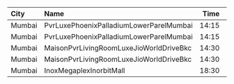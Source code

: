 | City   | Name                                    |  Time | Type         | Price | Capacity | Booked |
| :----- | :-------------------------------------- | ----: | :----------- | ----: | -------: | -----: |
| Mumbai | PvrLuxePhoenixPalladiumLowerParelMumbai | 14:15 | PrimePlus    |  450₹ |       15 |      4 |
| Mumbai | PvrLuxePhoenixPalladiumLowerParelMumbai | 14:15 | Prime        |  450₹ |        6 |      1 |
| Mumbai | MaisonPvrLivingRoomLuxeJioWorldDriveBkc | 14:30 | Luxe         |  700₹ |       32 |     16 |
| Mumbai | MaisonPvrLivingRoomLuxeJioWorldDriveBkc | 14:30 | LuxeSuperior |  700₹ |       12 |      8 |
| Mumbai | InoxMegaplexInorbitMall                 | 18:30 | Insignia     |  400₹ |       16 |      0 |